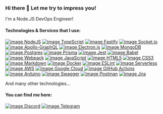### Hi there 👋 Let me try to impress you!
I'm a Node.JS DevOps Engineer!

#### Technologies & Services that I use:
[![image NodeJS]][webSite NodeJS]
[![image TypeScript]][webSite TypeScript]
[![image Fastify]][webSite Fastify]
[![image Socket.io]][webSite Socket.io]
[![image Apollo-GraphQL]][webSite Apollo-GraphQL]
[![image Electron.js]][webSite Electron.js]
[![image MongoDB]][webSite MongoDB]
[![image Postgres]][webSite Postgres]
[![image Prisma]][webSite Prisma]
[![image Jest]][webSite Jest]
[![image Babel]][webSite Babel]
[![image Webpack]][webSite Webpack]
[![image JavaScript]][webSite JavaScript]
[![image HTML5]][webSite HTML5]
[![image CSS3]][webSite CSS3]
[![image Markdown]][webSite Markdown]
[![image Docker]][webSite Docker]
[![image ESLint]][webSite ESLint]
[![image Serverless]][webSite Serverless]
[![image AWS]][webSite AWS]
[![image Google Cloud]][webSite Google Cloud]
[![image GitHub Actions]][webSite GitHub Actions]
[![image Arduino]][webSite Arduino]
[![image Swagger]][webSite Swagger]
[![image Postman]][webSite Postman]
[![image Jira]][webSite Jira]

And many other technologies...

#### You can find me here:
[![image Discord]][webSite Discord]
[![image Telegram]][webSite Telegram]

<!--
TODO

- подумать над иконкой serverless в технологиях
-->

<!-- attached links -->
[image AWS]: https://img.shields.io/badge/AWS-%23FF9900.svg?style=for-the-badge&logo=amazon-aws&logoColor=white
[image CSS3]: https://img.shields.io/badge/css3-%231572B6.svg?style=for-the-badge&logo=css3&logoColor=white
[image Jest]: https://img.shields.io/badge/-jest-%23C21325?style=for-the-badge&logo=jest&logoColor=white
[image Jira]: https://img.shields.io/badge/jira-%230A0FFF.svg?style=for-the-badge&logo=jira&logoColor=white
[image Babel]: https://img.shields.io/badge/Babel-F9DC3e?style=for-the-badge&logo=babel&logoColor=black
[image HTML5]: https://img.shields.io/badge/html5-%23E34F26.svg?style=for-the-badge&logo=html5&logoColor=white
[image Prisma]: https://img.shields.io/badge/Prisma-3982CE?style=for-the-badge&logo=Prisma&logoColor=white
[image NodeJS]: https://img.shields.io/badge/node.js-6DA55F?style=for-the-badge&logo=node.js&logoColor=white
[image ESLint]: https://img.shields.io/badge/ESLint-4B3263?style=for-the-badge&logo=eslint&logoColor=white
[image Docker]: https://img.shields.io/badge/docker-%230db7ed.svg?style=for-the-badge&logo=docker&logoColor=white
[image TikTok]: https://img.shields.io/badge/TikTok-%23000000.svg?style=for-the-badge&logo=TikTok&logoColor=white
[image Discord]: https://img.shields.io/badge/Discord-%237289DA.svg?style=for-the-badge&logo=discord&logoColor=white
[image Postman]: https://img.shields.io/badge/Postman-FF6C37?style=for-the-badge&logo=postman&logoColor=white
[image Webpack]: https://img.shields.io/badge/webpack-%238DD6F9.svg?style=for-the-badge&logo=webpack&logoColor=black
[image Fastify]: https://img.shields.io/badge/fastify-%23000000.svg?style=for-the-badge&logo=fastify&logoColor=white
[image MongoDB]: https://img.shields.io/badge/MongoDB-%234ea94b.svg?style=for-the-badge&logo=mongodb&logoColor=white
[image Swagger]: https://img.shields.io/badge/-Swagger-%23Clojure?style=for-the-badge&logo=swagger&logoColor=white
[image Arduino]: https://img.shields.io/badge/-Arduino-00979D?style=for-the-badge&logo=Arduino&logoColor=white
[image Markdown]: https://img.shields.io/badge/markdown-%23000000.svg?style=for-the-badge&logo=markdown&logoColor=white
[image Telegram]: https://img.shields.io/badge/Telegram-2CA5E0?style=for-the-badge&logo=telegram&logoColor=white
[image Postgres]: https://img.shields.io/badge/postgres-%23316192.svg?style=for-the-badge&logo=postgresql&logoColor=white
[image Socket.io]: https://img.shields.io/badge/Socket.io-black?style=for-the-badge&logo=socket.io&badgeColor=010101
[image TypeScript]: https://img.shields.io/badge/typescript-%23007ACC.svg?style=for-the-badge&logo=typescript&logoColor=white
[image Serverless]: https://img.shields.io/badge/Serverless-%23FF9900.svg?style=for-the-badge&logo=amazon-aws&logoColor=white
[image JavaScript]: https://img.shields.io/badge/javascript-%23323330.svg?style=for-the-badge&logo=javascript&logoColor=%23F7DF1E
[image Electron.js]: https://img.shields.io/badge/Electron-191970?style=for-the-badge&logo=Electron&logoColor=white
[image Google Cloud]: https://img.shields.io/badge/GoogleCloud-%234285F4.svg?style=for-the-badge&logo=google-cloud&logoColor=white
[image GitHub Actions]: https://img.shields.io/badge/github%20actions-%232671E5.svg?style=for-the-badge&logo=githubactions&logoColor=white
[image Apollo-GraphQL]: https://img.shields.io/badge/-ApolloGraphQL-311C87?style=for-the-badge&logo=apollo-graphql

[webSite AWS]: https://img.shields.io/badge/AWS-%23FF9900.svg?style=for-the-badge&logo=amazon-aws&logoColor=white
[webSite CSS3]: https://img.shields.io/badge/css3-%231572B6.svg?style=for-the-badge&logo=css3&logoColor=white
[webSite Jest]: https://img.shields.io/badge/-jest-%23C21325?style=for-the-badge&logo=jest&logoColor=white
[webSite Jira]: https://img.shields.io/badge/jira-%230A0FFF.svg?style=for-the-badge&logo=jira&logoColor=white
[webSite Babel]: https://img.shields.io/badge/Babel-F9DC3e?style=for-the-badge&logo=babel&logoColor=black
[webSite HTML5]: https://img.shields.io/badge/html5-%23E34F26.svg?style=for-the-badge&logo=html5&logoColor=white
[webSite Prisma]: https://img.shields.io/badge/Prisma-3982CE?style=for-the-badge&logo=Prisma&logoColor=white
[webSite NodeJS]: https://img.shields.io/badge/node.js-6DA55F?style=for-the-badge&logo=node.js&logoColor=white
[webSite ESLint]: https://img.shields.io/badge/ESLint-4B3263?style=for-the-badge&logo=eslint&logoColor=white
[webSite Docker]: https://img.shields.io/badge/docker-%230db7ed.svg?style=for-the-badge&logo=docker&logoColor=white
[webSite TikTok]: https://img.shields.io/badge/TikTok-%23000000.svg?style=for-the-badge&logo=TikTok&logoColor=white
[webSite Discord]: https://img.shields.io/badge/%3CServer%3E-%237289DA.svg?style=for-the-badge&logo=discord&logoColor=white
[webSite Postman]: https://img.shields.io/badge/Postman-FF6C37?style=for-the-badge&logo=postman&logoColor=white
[webSite Webpack]: https://img.shields.io/badge/webpack-%238DD6F9.svg?style=for-the-badge&logo=webpack&logoColor=black
[webSite Fastify]: https://img.shields.io/badge/fastify-%23000000.svg?style=for-the-badge&logo=fastify&logoColor=white
[webSite MongoDB]: https://img.shields.io/badge/MongoDB-%234ea94b.svg?style=for-the-badge&logo=mongodb&logoColor=white
[webSite Swagger]: https://img.shields.io/badge/-Swagger-%23Clojure?style=for-the-badge&logo=swagger&logoColor=white
[webSite Arduino]: https://img.shields.io/badge/-Arduino-00979D?style=for-the-badge&logo=Arduino&logoColor=white
[webSite Markdown]: https://img.shields.io/badge/markdown-%23000000.svg?style=for-the-badge&logo=markdown&logoColor=white
[webSite Telegram]: https://img.shields.io/badge/Telegram-2CA5E0?style=for-the-badge&logo=telegram&logoColor=white
[webSite Postgres]: https://img.shields.io/badge/postgres-%23316192.svg?style=for-the-badge&logo=postgresql&logoColor=white
[webSite Socket.io]: https://img.shields.io/badge/Socket.io-black?style=for-the-badge&logo=socket.io&badgeColor=010101
[webSite TypeScript]: https://img.shields.io/badge/typescript-%23007ACC.svg?style=for-the-badge&logo=typescript&logoColor=white
[webSite Serverless]: https://img.shields.io/badge/Serverless-%23FF9900.svg?style=for-the-badge&logo=amazon-aws&logoColor=white
[webSite JavaScript]: https://img.shields.io/badge/javascript-%23323330.svg?style=for-the-badge&logo=javascript&logoColor=%23F7DF1E
[webSite Electron.js]: https://img.shields.io/badge/Electron-191970?style=for-the-badge&logo=Electron&logoColor=white
[webSite Google Cloud]: https://img.shields.io/badge/GoogleCloud-%234285F4.svg?style=for-the-badge&logo=google-cloud&logoColor=white
[webSite GitHub Actions]: https://img.shields.io/badge/github%20actions-%232671E5.svg?style=for-the-badge&logo=githubactions&logoColor=white
[webSite Apollo-GraphQL]: https://img.shields.io/badge/-ApolloGraphQL-311C87?style=for-the-badge&logo=apollo-graphql
